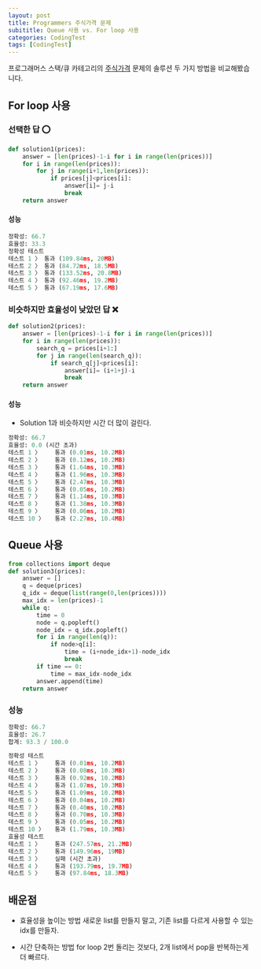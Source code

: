 ```yaml
---
layout: post
title: Programmers 주식가격 문제
subititle: Queue 사용 vs. For loop 사용
categories: CodingTest
tags: [CodingTest]
---
```

프로그래머스 스택/큐 카테고리의 [주식가격][1] 문제의 솔루션 두 가지 방법을 비교해봤습니다.

## For loop 사용

### 선택한 답 ⭕️

```python
def solution1(prices):
    answer = [len(prices)-1-i for i in range(len(prices))]
    for i in range(len(prices)):
        for j in range(i+1,len(prices)):
            if prices[j]<prices[i]:
                answer[i]= j-i
                break
    return answer
```

#### 성능

```python
정확성: 66.7
효율성: 33.3
정확성 테스트
테스트 1 〉	통과 (109.84ms, 20MB)
테스트 2 〉	통과 (84.72ms, 18.5MB)
테스트 3 〉	통과 (133.52ms, 20.8MB)
테스트 4 〉	통과 (92.46ms, 19.2MB)
테스트 5 〉	통과 (67.19ms, 17.6MB)
```

### 비슷하지만 효율성이 낮았던 답 ❌

```python
def solution2(prices):
    answer = [len(prices)-1-i for i in range(len(prices))]
    for i in range(len(prices)):
        search_q = prices[i+1:]
        for j in range(len(search_q)):
            if search_q[j]<prices[i]:
                answer[i]= (i+1+j)-i
                break
    return answer
```

#### 성능

* Solution 1과 비슷하지만 시간 더 많이 걸린다.

```python
정확성: 66.7
효율성: 0.0 (시간 초과)
테스트 1 〉    통과 (0.01ms, 10.2MB)
테스트 2 〉    통과 (0.12ms, 10.2MB)
테스트 3 〉    통과 (1.64ms, 10.3MB)
테스트 4 〉    통과 (1.96ms, 10.3MB)
테스트 5 〉    통과 (2.47ms, 10.3MB)
테스트 6 〉    통과 (0.05ms, 10.2MB)
테스트 7 〉    통과 (1.14ms, 10.3MB)
테스트 8 〉    통과 (1.38ms, 10.3MB)
테스트 9 〉    통과 (0.06ms, 10.2MB)
테스트 10 〉   통과 (2.27ms, 10.4MB)
```

## Queue 사용

```python
from collections import deque
def solution3(prices):
    answer = []
    q = deque(prices)
    q_idx = deque(list(range(0,len(prices))))
    max_idx = len(prices)-1
    while q:
        time = 0
        node = q.popleft()
        node_idx = q_idx.popleft()
        for i in range(len(q)):
            if node>q[i]:
                time = (i+node_idx+1)-node_idx
                break
        if time == 0:
            time = max_idx-node_idx
        answer.append(time)
    return answer
```

### 성능

```python
정확성: 66.7
효율성: 26.7
합계: 93.3 / 100.0

정확성 테스트
테스트 1 〉    통과 (0.01ms, 10.2MB)
테스트 2 〉    통과 (0.08ms, 10.3MB)
테스트 3 〉    통과 (0.92ms, 10.2MB)
테스트 4 〉    통과 (1.07ms, 10.3MB)
테스트 5 〉    통과 (1.09ms, 10.2MB)
테스트 6 〉    통과 (0.04ms, 10.2MB)
테스트 7 〉    통과 (0.40ms, 10.2MB)
테스트 8 〉    통과 (0.70ms, 10.3MB)
테스트 9 〉    통과 (0.05ms, 10.2MB)
테스트 10 〉   통과 (1.79ms, 10.3MB)
효율성 테스트
테스트 1 〉    통과 (247.57ms, 21.2MB)
테스트 2 〉    통과 (149.96ms, 19MB)
테스트 3 〉    실패 (시간 초과)
테스트 4 〉    통과 (193.79ms, 19.7MB)
테스트 5 〉    통과 (97.84ms, 18.3MB)
```

## 배운점

* 효율성을 높이는 방법
새로운 list를 만들지 말고, 기존 list를 다르게 사용할 수 있는 idx를 만들자.

* 시간 단축하는 방법
for loop 2번 돌리는 것보다, 2개 list에서 pop을 반복하는게 더 빠르다.

[1]: https://programmers.co.kr/learn/courses/30/parts/12081


